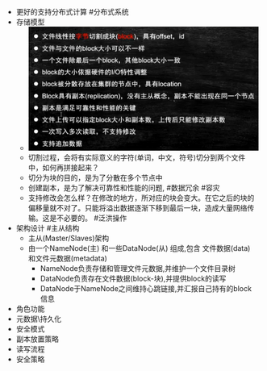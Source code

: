 - 更好的支持分布式计算 #分布式系统
- 存储模型
	- ![image.png](../assets/image_1646554841348_0.png)
	- 切割过程，会将有实际意义的字符(单词，中文，符号)切分到两个文件中，如何再拼接起来？
	- 切分为块的目的，是为了分散在多个节点中
	- 创建副本，是为了解决可靠性和性能的问题, #数据冗余 #容灾
	- 支持修改会怎么样？在修改的地方，所对应的块会变大。在它之后的块的偏移量就不对了。只能将溢出数据逐渐下移到最后一块，造成大量网络传输。这是不必要的。 #泛洪操作
- 架构设计 #主从结构
	- 主从(Master/Slaves)架构
	- 由一个NameNode(主) 和一些DataNode(从) 组成,包含 文件数据(data) 和文件元数据(metadata)
		- NameNode负责存储和管理文件元数据,并维护一个文件目录树
		- DataNode负责存在文件数据(block-块),并提供block的读写
		- DataNode于NameNode之间维持心跳链接,并汇报自己持有的block信息
- 角色功能
- 元数据\持久化
- 安全模式
- 副本放置策略
- 读写流程
- 安全策略